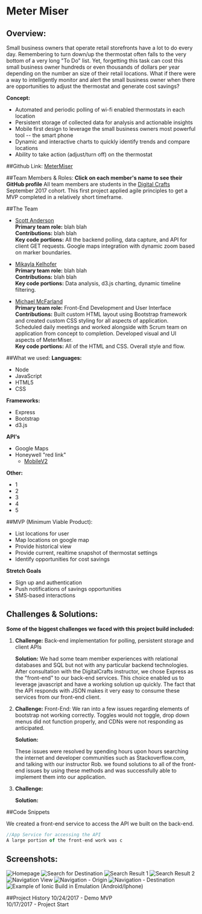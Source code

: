 # Meter Miser


## Overview:
Small business owners that operate retail storefronts have a lot to do every day.  Remembering to turn down/up the thermostat often falls to the very bottom of a very long "To Do" list.  Yet, forgetting this task can cost this small business owner hundreds or even thousands of dollars per year depending on the number an size of their retail locations.
What if there were a way to intelligently monitor and alert the small business owner when there are opportunities to adjust the thermostat and generate cost savings?


**Concept:**
* Automated and periodic polling of wi-fi enabled thermostats in each location
* Persistent storage of collected data for analysis and actionable insights
* Mobile first design to leverage the small business owners most powerful tool -- the smart phone
* Dynamic and interactive charts to quickly identify trends and compare locations
* Ability to take action (adjust/turn off) on the thermostat

##Github Link:
[MeterMiser]()

##Team Members & Roles:
**Click on each member's name to see their GitHub profile**
All team members are students in the [Digital Crafts](https://digitalcrafts.com) September 2017 cohort. This first project applied agile principles to get a MVP completed in a relatively short timeframe.

##The Team
* [Scott Anderson](https://https://github.com/YankeeSoccerNut/)  
**Primary team role:** blah blah <br />
**Contributions:**  blah blah<br />
**Key code portions:** All the backend polling, data capture, and API for client GET requests.  Google maps integration with dynamic zoom based on marker boundaries.

* [Mikayla Kelhofer](https://github.com/mkelhofer/)  
**Primary team role:** blah blah<br />
**Contributions:** blah blah <br />
**Key code portions:** Data analysis, d3.js charting, dynamic timeline filtering.

* [Michael McFarland](https://github.com/mcfarland422)  
**Primary team role:** Front-End Development and User Interface<br />
**Contributions:** Built custom HTML layout using Bootstrap framework and created custom CSS styling for all aspects of application. Scheduled daily meetings and worked alongside with Scrum team on application from concept to completion. Developed visual and UI aspects of MeterMiser.<br />
**Key code portions:** All of the HTML and CSS.  Overall style and flow.


##What we used:
**Languages:**
* Node
* JavaScript
* HTML5
* CSS

**Frameworks:**
* Express
* Bootstrap
* d3.js

**API's**
* Google Maps
* Honeywell "red link"
  * [MobileV2](https://tccna.honeywell.com/ws/MobileV2.asmx)

**Other:**  
* 1
* 2
* 3
* 4
* 5


##MVP (Minimum Viable Product):

* List locations for user
* Map locations on google map
* Provide historical view
* Provide current, realtime snapshot of thermostat settings
* Identify opportunities for cost savings

**Stretch Goals**
* Sign up and authentication
* Push notifications of savings opportunities
* SMS-based interactions

## Challenges & Solutions:
**Some of the biggest challenges we faced with this project build included:**

1.  **Challenge:** Back-end implementation for polling, persistent storage and client APIs

    **Solution:**  We had some team member experiences with relational databases and SQL but not with any particular backend technologies.  After consultation with the DigitalCrafts instructor, we chose Express as the "front-end" to our back-end services.  This choice enabled us to leverage javascript and have a working solution up quickly.  The fact that the API responds with JSON makes it very easy to consume these services from our front-end client.


2.  **Challenge:**   Front-End:
    We ran into a few issues regarding elements of bootstrap not working correctly. Toggles would not toggle, drop down menus did not function properly, and CDNs were not responding as anticipated.

    **Solution:**

    These issues were resolved by spending hours upon hours searching the internet and developer communities such as Stackoverflow.com, and talking with our instructor Rob.  we found solutions to all of
    the front-end issues by using these methods and was successfully able to implement them into our application.

3.  **Challenge:**  

    **Solution:**


##Code Snippets

<!-- Insert code here -->
We created a front-end service to access the API we built on the back-end.  

```JavaScript
//App Service for accessing the API
A large portion of the front-end work was c
```

## Screenshots:
![Homepage](static/img/screenshots/splash_page.png)
![Search for Destination](static/img/screenshots/search_view.png)
![Search Result 1](static/img/screenshots/search_result_chipotle.png)
![Search Result 2](static/img/screenshots/search_result_D1.png)
![Navigation View](static/img/screenshots/nav_view_chipotle.png)
![Navigation - Origin](static/img/screenshots/nav_view_origin.png)
![Navigation - Destination](static/img/screenshots/nav_view_destination.png)
![Example of Ionic Build in Emulation (Android/Iphone)](static/img/ionic_ss.png)
<!-- ![iPhone6](static/img/iphone6.png)
![iPad](static/img/ipad.png)
![Android](static/img/android.png) -->


##Project History
10/24/2017 - Demo MVP  
10/17/2017 - Project Start  
